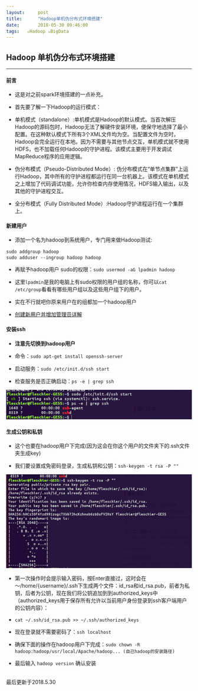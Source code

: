 ```yaml
---
layout:     post
title:      "Hadoop单机伪分布式环境搭建"
date:       2018-05-30 09:46:00
tags:   ๑Hadoop ๑BigData
---
```


## Hadoop 单机伪分布式环境搭建
---

#### 前言

- 这是对之前spark环境搭建的一点补充。

- 首先要了解一下Hadoop的运行模式：

- 单机模式（standalone）:单机模式是Hadoop的默认模式。当首次解压Hadoop的源码包时，Hadoop无法了解硬件安装环境，便保守地选择了最小配置。在这种默认模式下所有3个XML文件均为空。当配置文件为空时，Hadoop会完全运行在本地。因为不需要与其他节点交互，单机模式就不使用HDFS，也不加载任何Hadoop的守护进程。该模式主要用于开发调试MapReduce程序的应用逻辑。

- 伪分布模式（Pseudo-Distributed Mode）: 伪分布模式在“单节点集群”上运行Hadoop，其中所有的守护进程都运行在同一台机器上。该模式在单机模式之上增加了代码调试功能，允许你检查内存使用情况，HDFS输入输出，以及其他的守护进程交互。

- 全分布模式（Fully Distributed Mode）:Hadoop守护进程运行在一个集群上。

#### 新建用户

- 添加一个名为hadoop到系统用户，专门用来做Hadoop测试:
```
sudo addgroup hadoop
sudo adduser --ingroup hadoop hadoop
```

- 再赋予hadoop用户 sudo的权限：`sudo usermod -aG lpadmin hadoop
`
- 这里`lpadmin`是我的电脑上有sudo权限的用户组的名称，你可以`cat /etc/group`看看有哪些用户组以及这些用户组下的用户。

- 实在不行就吧你原来用户在的组都加一个hadoop用户

- [创建新用户并增加管理员详解](https://blog.csdn.net/lymemoryzz/article/details/50627767)

#### 安装ssh

- **注意先切换到hadoop用户**

- 命令：`sudo apt-get install openssh-server `

- 启动服务：`sudo /etc/init.d/ssh start `

- 检查服务是否正确启动：`ps -e | grep ssh  `

![](/images/Hadoop/ssh_log.png)

#### 生成公钥和私钥

- 这个也要在hadoop用户下完成(因为这会在你这个用户的文件夹下的.ssh文件夹生成key)

- 我们要设置成免密码登录，生成私钥和公钥：`ssh-keygen -t rsa -P ""`

![](/images/Hadoop/ssh_key.png)

- 第一次操作时会提示输入密码，按Enter直接过，这时会在～/home/{username}/.ssh下生成两个文件：id_rsa和id_rsa.pub，前者为私钥，后者为公钥，现在我们将公钥追加到到authorized_keys中（authorized_keys用于保存所有允许以当前用户身份登录到ssh客户端用户的公钥内容）：
- `cat ~/.ssh/id_rsa.pub >> ~/.ssh/authorized_keys  `

- 现在登录就不需要密码了：`ssh localhost `

- 确保下面的操作在hadoop用户下完成：`sudo chown -R  hadoop:hadoop/usr/local/Apache/hadoop... (自己hadoop的安装路径)`

- 最后输入 `hadoop version` 确认安装

<br>
最后更新于2018.5.30
